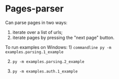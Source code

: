 # Pages-parser
Can parse pages in two ways:
1) iterate over a list of urls;
2) iterate pages by pressing the "next page" button.

To run examples on Windows:
1) 
    ```commandline
    py -m examples.parsing.1_example
    ```
   
2) 
    ```commandline
    py -m examples.parsing.2_example
    ```
   
3)
    ```commandline
    py -m examples.auth.1_example
    ```